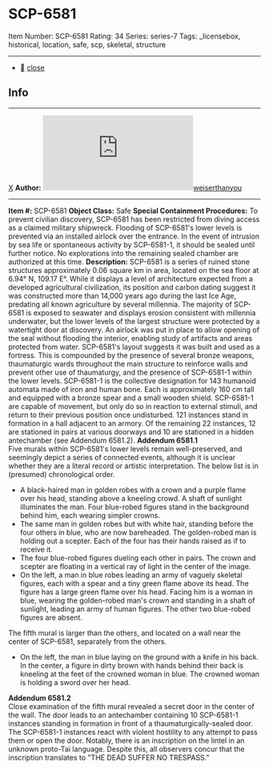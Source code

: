 # SCP-6581
Item Number: SCP-6581
Rating: 34
Series: series-7
Tags: _licensebox, historical, location, safe, scp, skeletal, structure

---

  * [](javascript:;)
[close](javascript:;)
## Info
* * *
[X](javascript:;)
**Author:** [![weiserthanyou](https://www.wikidot.com/avatar.php?userid=2894859&amp;size=small&amp;timestamp=1735053091)](http://www.wikidot.com/user:info/weiserthanyou)[weiserthanyou](http://www.wikidot.com/user:info/weiserthanyou)
* * *

**Item #:** SCP-6581
**Object Class:** Safe
**Special Containment Procedures:** To prevent civilian discovery, SCP-6581 has been restricted from diving access as a claimed military shipwreck. Flooding of SCP-6581's lower levels is prevented via an installed airlock over the entrance. In the event of intrusion by sea life or spontaneous activity by SCP-6581-1, it should be sealed until further notice. No explorations into the remaining sealed chamber are authorized at this time.
**Description:** SCP-6581 is a series of ruined stone structures approximately 0.06 square km in area, located on the sea floor at 6.94° N, 109.17 E°. While it displays a level of architecture expected from a developed agricultural civilization, its position and carbon dating suggest it was constructed more than 14,000 years ago during the last Ice Age, predating all known agriculture by several millennia.
The majority of SCP-6581 is exposed to seawater and displays erosion consistent with millennia underwater, but the lower levels of the largest structure were protected by a watertight door at discovery. An airlock was put in place to allow opening of the seal without flooding the interior, enabling study of artifacts and areas protected from water. SCP-6581's layout suggests it was built and used as a fortress. This is compounded by the presence of several bronze weapons, thaumaturgic wards throughout the main structure to reinforce walls and prevent other use of thaumaturgy, and the presence of SCP-6581-1 within the lower levels.
SCP-6581-1 is the collective designation for 143 humanoid automata made of iron and human bone. Each is approximately 160 cm tall and equipped with a bronze spear and a small wooden shield. SCP-6581-1 are capable of movement, but only do so in reaction to external stimuli, and return to their previous position once undisturbed. 121 instances stand in formation in a hall adjacent to an armory. Of the remaining 22 instances, 12 are stationed in pairs at various doorways and 10 are stationed in a hidden antechamber (see Addendum 6581.2).
**Addendum 6581.1**  
Five murals within SCP-6581's lower levels remain well-preserved, and seemingly depict a series of connected events, although it is unclear whether they are a literal record or artistic interpretation. The below list is in (presumed) chronological order.
  * A black-haired man in golden robes with a crown and a purple flame over his head, standing above a kneeling crowd. A shaft of sunlight illuminates the man. Four blue-robed figures stand in the background behind him, each wearing simpler crowns.
  * The same man in golden robes but with white hair, standing before the four others in blue, who are now bareheaded. The golden-robed man is holding out a scepter. Each of the four has their hands raised as if to receive it.
  * The four blue-robed figures dueling each other in pairs. The crown and scepter are floating in a vertical ray of light in the center of the image.
  * On the left, a man in blue robes leading an army of vaguely skeletal figures, each with a spear and a tiny green flame above its head. The figure has a large green flame over his head. Facing him is a woman in blue, wearing the golden-robed man's crown and standing in a shaft of sunlight, leading an army of human figures. The other two blue-robed figures are absent.

The fifth mural is larger than the others, and located on a wall near the center of SCP-6581, separately from the others.
  * On the left, the man in blue laying on the ground with a knife in his back. In the center, a figure in dirty brown with hands behind their back is kneeling at the feet of the crowned woman in blue. The crowned woman is holding a sword over her head.

**Addendum 6581.2**  
Close examination of the fifth mural revealed a secret door in the center of the wall. The door leads to an antechamber containing 10 SCP-6581-1 instances standing in formation in front of a thaumaturgically-sealed door. The SCP-6581-1 instances react with violent hostility to any attempt to pass them or open the door. Notably, there is an inscription on the lintel in an unknown proto-Tai language. Despite this, all observers concur that the inscription translates to "THE DEAD SUFFER NO TRESPASS."
  